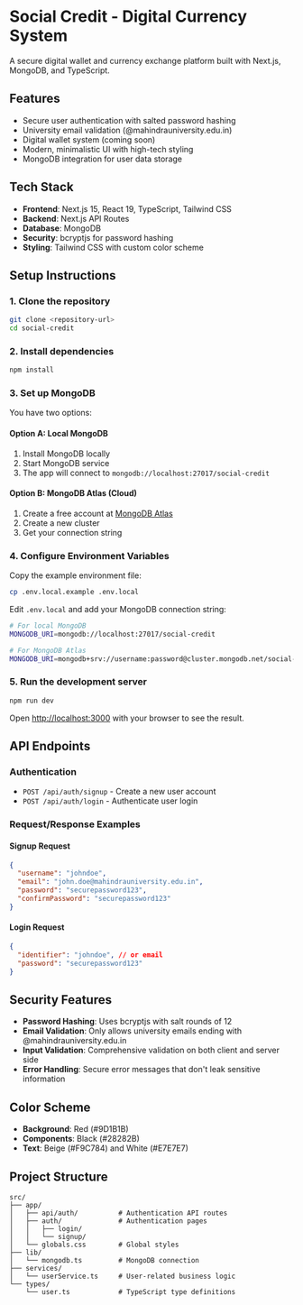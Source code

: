 # Social Credit - Digital Currency System

A secure digital wallet and currency exchange platform built with Next.js,
MongoDB, and TypeScript.

## Features

- Secure user authentication with salted password hashing
- University email validation (@mahindrauniversity.edu.in)
- Digital wallet system (coming soon)
- Modern, minimalistic UI with high-tech styling
- MongoDB integration for user data storage

## Tech Stack

- **Frontend**: Next.js 15, React 19, TypeScript, Tailwind CSS
- **Backend**: Next.js API Routes
- **Database**: MongoDB
- **Security**: bcryptjs for password hashing
- **Styling**: Tailwind CSS with custom color scheme

## Setup Instructions

### 1. Clone the repository

```bash
git clone <repository-url>
cd social-credit
```

### 2. Install dependencies

```bash
npm install
```

### 3. Set up MongoDB

You have two options:

#### Option A: Local MongoDB

1. Install MongoDB locally
2. Start MongoDB service
3. The app will connect to `mongodb://localhost:27017/social-credit`

#### Option B: MongoDB Atlas (Cloud)

1. Create a free account at [MongoDB Atlas](https://www.mongodb.com/atlas)
2. Create a new cluster
3. Get your connection string

### 4. Configure Environment Variables

Copy the example environment file:

```bash
cp .env.local.example .env.local
```

Edit `.env.local` and add your MongoDB connection string:

```bash
# For local MongoDB
MONGODB_URI=mongodb://localhost:27017/social-credit

# For MongoDB Atlas
MONGODB_URI=mongodb+srv://username:password@cluster.mongodb.net/social-credit?retryWrites=true&w=majority
```

### 5. Run the development server

```bash
npm run dev
```

Open [http://localhost:3000](http://localhost:3000) with your browser to see the
result.

## API Endpoints

### Authentication

- `POST /api/auth/signup` - Create a new user account
- `POST /api/auth/login` - Authenticate user login

### Request/Response Examples

#### Signup Request

```json
{
  "username": "johndoe",
  "email": "john.doe@mahindrauniversity.edu.in",
  "password": "securepassword123",
  "confirmPassword": "securepassword123"
}
```

#### Login Request

```json
{
  "identifier": "johndoe", // or email
  "password": "securepassword123"
}
```

## Security Features

- **Password Hashing**: Uses bcryptjs with salt rounds of 12
- **Email Validation**: Only allows university emails ending with
  @mahindrauniversity.edu.in
- **Input Validation**: Comprehensive validation on both client and server side
- **Error Handling**: Secure error messages that don't leak sensitive
  information

## Color Scheme

- **Background**: Red (#9D1B1B)
- **Components**: Black (#28282B)
- **Text**: Beige (#F9C784) and White (#E7E7E7)

## Project Structure

```
src/
├── app/
│   ├── api/auth/          # Authentication API routes
│   ├── auth/              # Authentication pages
│   │   ├── login/
│   │   └── signup/
│   └── globals.css        # Global styles
├── lib/
│   └── mongodb.ts         # MongoDB connection
├── services/
│   └── userService.ts     # User-related business logic
└── types/
    └── user.ts            # TypeScript type definitions
```
